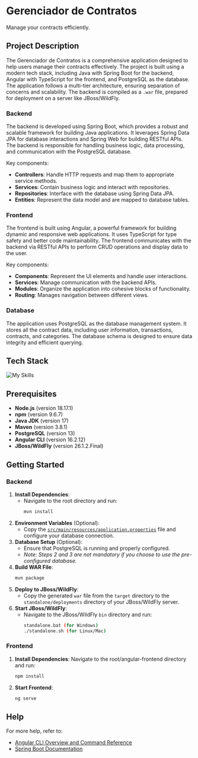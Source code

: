 # Gerenciador de Contratos

Manage your contracts efficiently.

## Project Description

The Gerenciador de Contratos is a comprehensive application designed to help users manage their contracts effectively. The project is built using a modern tech stack, including Java with Spring Boot for the backend, Angular with TypeScript for the frontend, and PostgreSQL as the database. The application follows a multi-tier architecture, ensuring separation of concerns and scalability. The backend is compiled as a `.war` file, prepared for deployment on a server like JBoss/WildFly.

### Backend

The backend is developed using Spring Boot, which provides a robust and scalable framework for building Java applications. It leverages Spring Data JPA for database interactions and Spring Web for building RESTful APIs. The backend is responsible for handling business logic, data processing, and communication with the PostgreSQL database.

Key components:
- **Controllers**: Handle HTTP requests and map them to appropriate service methods.
- **Services**: Contain business logic and interact with repositories.
- **Repositories**: Interface with the database using Spring Data JPA.
- **Entities**: Represent the data model and are mapped to database tables.

### Frontend

The frontend is built using Angular, a powerful framework for building dynamic and responsive web applications. It uses TypeScript for type safety and better code maintainability. The frontend communicates with the backend via RESTful APIs to perform CRUD operations and display data to the user.

Key components:
- **Components**: Represent the UI elements and handle user interactions.
- **Services**: Manage communication with the backend APIs.
- **Modules**: Organize the application into cohesive blocks of functionality.
- **Routing**: Manages navigation between different views.

### Database

The application uses PostgreSQL as the database management system. It stores all the contract data, including user information, transactions, contracts, and categories. The database schema is designed to ensure data integrity and efficient querying.

## Tech Stack

<img alt="My Skills" src="https://skillicons.dev/icons?i=java,spring,angular,ts,postgres">

## Prerequisites
- **Node.js** (version 18.17.1)
- **npm** (version 9.6.7)
- **Java JDK** (version 17)
- **Maven** (version 3.8.1)
- **PostgreSQL** (version 13)
- **Angular CLI** (version 16.2.12)
- **JBoss/WildFly** (version 26.1.2.Final)

## Getting Started

### Backend
1. **Install Dependencies**: 
   - Navigate to the root directory and run:
     ```bash
     mvn install
     ```
2. **Environment Variables** (Optional): 
   - Copy the [`src/main/resources/application.properties`](src/main/resources/application.properties ) file and configure your database connection.
3. **Database Setup** (Optional): 
   - Ensure that PostgreSQL is running and properly configured.
   - *Note: Steps 2 and 3 are not mandatory if you choose to use the pre-configured database.*
4. **Build WAR File**: 
   ```bash
   mvn package
5. **Deploy to JBoss/WildFly**:
   - Copy the generated `war` file from the `target` directory to the `standalone/deployments` directory of your JBoss/WildFly server.
6. **Start JBoss/WildFly**:
   - Navigate to the JBoss/WildFly `bin` directory and run:
     ```bash
     standalone.bat (for Windows)
     ./standalone.sh (for Linux/Mac)
     ```

### Frontend
1. **Install Dependencies**: 
   Navigate to the root/angular-frontend directory and run:
     ```bash
     npm install
     ```
2. **Start Frontend**:
   ```bash
   ng serve
   ```

## Help
For more help, refer to:
- [Angular CLI Overview and Command Reference](https://angular.io/cli)
- [Spring Boot Documentation](https://spring.io/projects/spring-boot)
